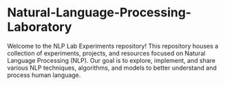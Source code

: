 # Natural-Language-Processing-Laboratory
Welcome to the NLP Lab Experiments repository! This repository houses a collection of experiments, projects, and resources focused on Natural Language Processing (NLP). Our goal is to explore, implement, and share various NLP techniques, algorithms, and models to better understand and process human language.
